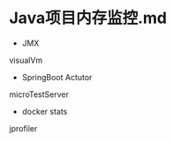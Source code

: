 # Java项目内存监控.md

- JMX

visualVm




- SpringBoot Actutor

microTestServer

- docker stats


jprofiler